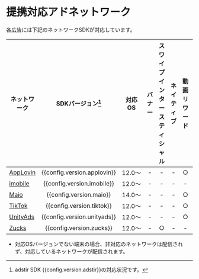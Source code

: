 # 提携対応アドネットワーク

各広告には下記のネットワークSDKが対応しています。

ネットワーク|SDKバージョン[^1]|対応OS| バナー | スワイプインタースティシャル | ネイティブ | 動画リワード | 全画面インタースティシャル
---|:-:|:-:|:-:|:-:|:-:|:-:|:-:
[AppLovin](applovin.md)|{{config.version.applovin}}|12.0〜| - | - | - | ○ | ○
[imobile](imobile.md)  |{{config.version.imobile}} |12.0〜| - | - | - | - | ○
[Maio](maio.md)        |{{config.version.maio}}    |14.0〜| - | - | - | ○ | ○
[TikTok](tiktok.md)    |{{config.version.tiktok}}  |12.0〜| - | - | - | ○ | ○
[UnityAds](unityads.md)|{{config.version.unityads}}|12.0〜| - | - | - | ○ | -
[Zucks](zucks.md)      |{{config.version.zucks}}   |12.0〜| - | ○ | - | - | -

* 対応OSバージョンでない端末の場合、非対応のネットワークは配信されず、対応しているネットワークが配信されます。

[^1]: adstir SDK {{config.version.adstir}}の対応状況です。
